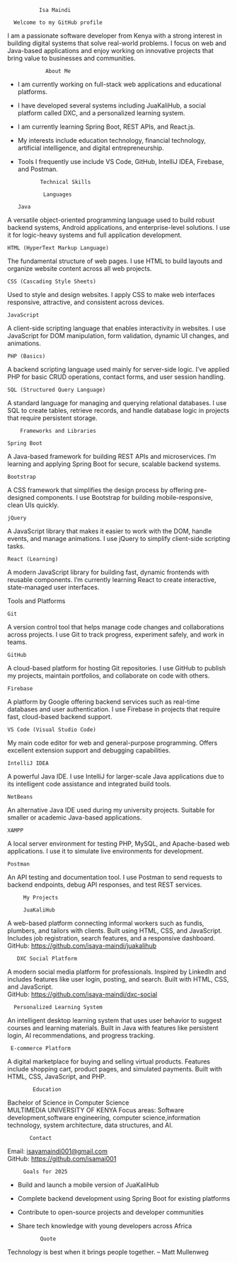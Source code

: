 
              Isa Maindi

      Welcome to my GitHub profile

I am a passionate software developer from Kenya with a strong interest in building digital systems that solve real-world problems. I focus on web and Java-based applications and enjoy working on innovative projects that bring value to businesses and communities.

                About Me

- I am currently working on full-stack web applications and educational platforms.
- I have developed several systems including JuaKaliHub, a social platform called DXC, and a personalized learning system.
- I am currently learning Spring Boot, REST APIs, and React.js.
- My interests include education technology, financial technology, artificial intelligence, and digital entrepreneurship.
- Tools I frequently use include VS Code, GitHub, IntelliJ IDEA, Firebase, and Postman.


             Technical Skills 

              Languages

      Java  
A versatile object-oriented programming language used to build robust backend systems, Android applications, and enterprise-level solutions. I use it for logic-heavy systems and full application development.

    HTML (HyperText Markup Language) 

The fundamental structure of web pages. I use HTML to build layouts and organize website content across all web projects.

    CSS (Cascading Style Sheets)  

Used to style and design websites. I apply CSS to make web interfaces responsive, attractive, and consistent across devices.

    JavaScript  

A client-side scripting language that enables interactivity in websites. I use JavaScript for DOM manipulation, form validation, dynamic UI changes, and animations.

    PHP (Basics)  

A backend scripting language used mainly for server-side logic. I’ve applied PHP for basic CRUD operations, contact forms, and user session handling.

    SQL (Structured Query Language)  

A standard language for managing and querying relational databases. I use SQL to create tables, retrieve records, and handle database logic in projects that require persistent storage.

        Frameworks and Libraries

    Spring Boot  

A Java-based framework for building REST APIs and microservices. I’m learning and applying Spring Boot for secure, scalable backend systems.

    Bootstrap  

A CSS framework that simplifies the design process by offering pre-designed components. I use Bootstrap for building mobile-responsive, clean UIs quickly.

    jQuery  

A JavaScript library that makes it easier to work with the DOM, handle events, and manage animations. I use jQuery to simplify client-side scripting tasks.

    React (Learning)  

A modern JavaScript library for building fast, dynamic frontends with reusable components. I’m currently learning React to create interactive, state-managed user interfaces.

Tools and Platforms

    Git 

A version control tool that helps manage code changes and collaborations across projects. I use Git to track progress, experiment safely, and work in teams.

    GitHub  

A cloud-based platform for hosting Git repositories. I use GitHub to publish my projects, maintain portfolios, and collaborate on code with others.

    Firebase 

A platform by Google offering backend services such as real-time databases and user authentication. I use Firebase in projects that require fast, cloud-based backend support.

    VS Code (Visual Studio Code) 

My main code editor for web and general-purpose programming. Offers excellent extension support and debugging capabilities.

    IntelliJ IDEA  

A powerful Java IDE. I use IntelliJ for larger-scale Java applications due to its intelligent code assistance and integrated build tools.

    NetBeans  

An alternative Java IDE used during my university projects. Suitable for smaller or academic Java-based applications.

    XAMPP  

A local server environment for testing PHP, MySQL, and Apache-based web applications. I use it to simulate live environments for development.

    Postman 

An API testing and documentation tool. I use Postman to send requests to backend endpoints, debug API responses, and test REST services.



         My Projects

         JuaKaliHub  
A web-based platform connecting informal workers such as fundis, plumbers, and tailors with clients. Built using HTML, CSS, and JavaScript. Includes job registration, search features, and a responsive dashboard.  
GitHub: https://github.com/isaya-maindi/juakalihub

       DXC Social Platform  
A modern social media platform for professionals. Inspired by LinkedIn and includes features like user login, posting, and search. Built with HTML, CSS, and JavaScript.  
GitHub: https://github.com/isaya-maindi/dxc-social

      Personalized Learning System  
An intelligent desktop learning system that uses user behavior to suggest courses and learning materials. Built in Java with features like persistent login, AI recommendations, and progress tracking.

     E-commerce Platform  
A digital marketplace for buying and selling virtual products. Features include shopping cart, product pages, and simulated payments. Built with HTML, CSS, JavaScript, and PHP.

            Education

Bachelor of Science in Computer Science  
MULTIMEDIA UNIVERSITY OF KENYA 
Focus areas: Software development,software engineering, computer science,information technology, system architecture, data structures, and AI.

           Contact

Email: isayamaindi001@gmail.com  
GitHub: https://github.com/isamai001

         Goals for 2025

- Build and launch a mobile version of JuaKaliHub  
- Complete backend development using Spring Boot for existing platforms  
- Contribute to open-source projects and developer communities  
- Share tech knowledge with young developers across Africa

             Quote

Technology is best when it brings people together. – Matt Mullenweg
